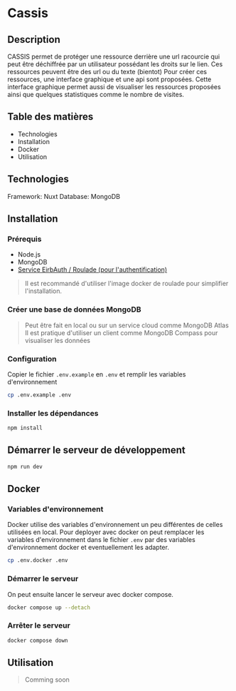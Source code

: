 # Cassis

## Description

CASSIS permet de protéger une ressource derrière une url racourcie qui peut être déchiffrée par un utilisateur possédant les droits sur le lien. Ces ressources peuvent être des url ou du texte (bientot) 
Pour créer ces ressources, une interface graphique et une api sont proposées. Cette interface graphique permet aussi de visualiser les ressources proposées ainsi que quelques statistiques comme le nombre de visites.

## Table des matières

- Technologies
- Installation
- Docker
- Utilisation

## Technologies

Framework: Nuxt
Database: MongoDB

## Installation

### Prérequis

- Node.js
- MongoDB
- [Service EirbAuth / Roulade (pour l'authentification)](https://github.com/Eirbware/roulade.eirb.fr)

> Il est recommandé d'utiliser l'image docker de roulade pour simplifier l'installation.

### Créer une base de données MongoDB

> Peut être fait en local ou sur un service cloud comme MongoDB Atlas
> Il est pratique d'utiliser un client comme MongoDB Compass pour visualiser les données

### Configuration

Copier le fichier `.env.example` en `.env` et remplir les variables d'environnement

```bash
cp .env.example .env
```

### Installer les dépendances

```bash
npm install
```

## Démarrer le serveur de développement

```bash
npm run dev
```

## Docker

### Variables d'environnement

Docker utilise des variables d'environnement un peu différentes de celles utilisées en local.
Pour deployer avec docker on peut remplacer les variables d'environnement dans le fichier `.env` par des variables d'environnement docker et eventuellement les adapter.

```bash
cp .env.docker .env
```

### Démarrer le serveur
On peut ensuite lancer le serveur avec docker compose.

```bash
docker compose up --detach
```

### Arrêter le serveur

```bash
docker compose down
```


## Utilisation

> Comming soon

